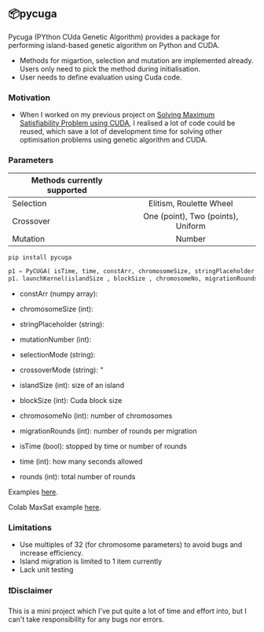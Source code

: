 ## 📦pycuga

Pycuga (PYthon CUda Genetic Algorithm) provides a package for performing island-based genetic algorithm on Python and CUDA.
- Methods for migartion, selection and mutation are implemented already. Users only need to pick the method during initialisation.
- User needs to define evaluation using Cuda code.

### Motivation
- When I worked on my previous project on [Solving Maximum Satisfiability Problem using CUDA](https://github.com/issacto/cuda-maxsat), I realised a lot of code could be reused, which save a lot of development time for solving other optimisation problems using genetic algorithm and CUDA. 


### Parameters

| Methods currently supported |  | 
| ------------- |:-------------:|
| Selection     | Elitism, Roulette Wheel | 
| Crossover     | One (point), Two (points), Uniform|
| Mutation      | Number     |


```
pip install pycuga
```

```python
p1 = PyCUGA( isTime, time, constArr, chromosomeSize, stringPlaceholder, mutationNumber, selectionMode, crossoverMode)
p1. launchKernel(islandSize , blockSize , chromosomeNo, migrationRounds,rounds)
```

- constArr (numpy array):
- chromosomeSize (int):
- stringPlaceholder (string):
- mutationNumber (int):
- selectionMode (string):
- crossoverMode (string): "

- islandSize (int): size of an island
- blockSize (int): Cuda block size
- chromosomeNo (int): number of chromosomes
- migrationRounds (int): number of rounds per migration
- isTime (bool): stopped by time or number of rounds
- time (int): how many seconds allowed
- rounds (int): total number of rounds

Examples [here](https://github.com/issacto/PyCuGa/tree/main/samples).

Colab MaxSat example  [here](https://github.com/issacto/PyCuGa/tree/main/samples).

### Limitations
* Use multiples of 32 (for chromosome parameters) to avoid bugs and increase efficiency.
* Island migration is limited to 1 item currently
* Lack unit testing


### ❗Disclaimer
This is a mini project which I've put quite a lot of time and effort into, but I can't take responsibility for any bugs nor errors.
